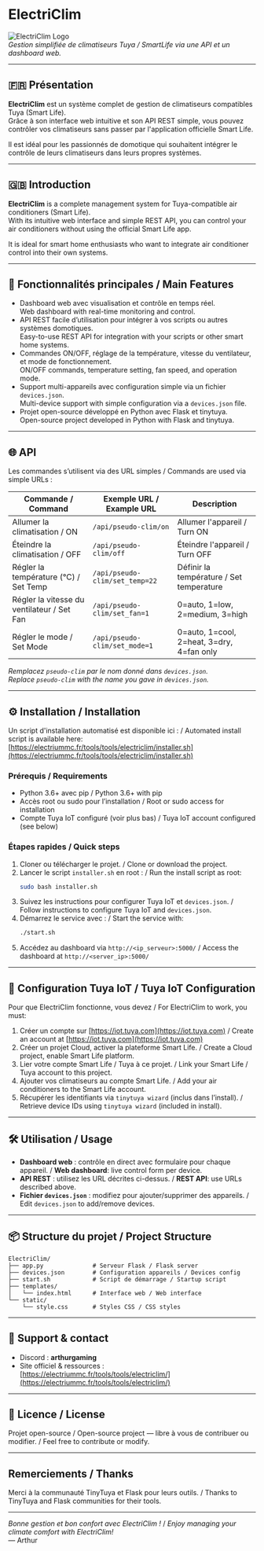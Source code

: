 
# ElectriClim

![ElectriClim Logo](https://electriummc.fr/tools/tools/ElectriClim/static/logo.png)  
*Gestion simplifiée de climatiseurs Tuya / SmartLife via une API et un dashboard web.*

---

## 🇫🇷 Présentation

**ElectriClim** est un système complet de gestion de climatiseurs compatibles Tuya (Smart Life).  
Grâce à son interface web intuitive et son API REST simple, vous pouvez contrôler vos climatiseurs sans passer par l'application officielle Smart Life.  

Il est idéal pour les passionnés de domotique qui souhaitent intégrer le contrôle de leurs climatiseurs dans leurs propres systèmes.

---

## 🇬🇧 Introduction

**ElectriClim** is a complete management system for Tuya-compatible air conditioners (Smart Life).  
With its intuitive web interface and simple REST API, you can control your air conditioners without using the official Smart Life app.  

It is ideal for smart home enthusiasts who want to integrate air conditioner control into their own systems.

---

## 🚀 Fonctionnalités principales / Main Features

- Dashboard web avec visualisation et contrôle en temps réel.  
  Web dashboard with real-time monitoring and control.
- API REST facile d’utilisation pour intégrer à vos scripts ou autres systèmes domotiques.  
  Easy-to-use REST API for integration with your scripts or other smart home systems.
- Commandes ON/OFF, réglage de la température, vitesse du ventilateur, et mode de fonctionnement.  
  ON/OFF commands, temperature setting, fan speed, and operation mode.
- Support multi-appareils avec configuration simple via un fichier `devices.json`.  
  Multi-device support with simple configuration via a `devices.json` file.
- Projet open-source développé en Python avec Flask et tinytuya.  
  Open-source project developed in Python with Flask and tinytuya.

---

## 🌐 API

Les commandes s’utilisent via des URL simples / Commands are used via simple URLs :

| Commande / Command            | Exemple URL / Example URL                 | Description                      |
|------------------------------|------------------------------------------|---------------------------------|
| Allumer la climatisation / ON | `/api/pseudo-clim/on`                     | Allumer l'appareil / Turn ON    |
| Éteindre la climatisation / OFF| `/api/pseudo-clim/off`                   | Éteindre l'appareil / Turn OFF  |
| Régler la température (°C) / Set Temp | `/api/pseudo-clim/set_temp=22`     | Définir la température / Set temperature |
| Régler la vitesse du ventilateur / Set Fan | `/api/pseudo-clim/set_fan=1`     | 0=auto, 1=low, 2=medium, 3=high |
| Régler le mode / Set Mode     | `/api/pseudo-clim/set_mode=1`             | 0=auto, 1=cool, 2=heat, 3=dry, 4=fan only |

*Remplacez `pseudo-clim` par le nom donné dans `devices.json`.*  
*Replace `pseudo-clim` with the name you gave in `devices.json`.*

---

## ⚙️ Installation / Installation

Un script d'installation automatisé est disponible ici : / Automated install script is available here:  
[https://electriummc.fr/tools/tools/electriclim/installer.sh](https://electriummc.fr/tools/tools/electriclim/installer.sh)

### Prérequis / Requirements

- Python 3.6+ avec pip / Python 3.6+ with pip
- Accès root ou sudo pour l’installation / Root or sudo access for installation
- Compte Tuya IoT configuré (voir plus bas) / Tuya IoT account configured (see below)

### Étapes rapides / Quick steps

1. Cloner ou télécharger le projet. / Clone or download the project.
2. Lancer le script `installer.sh` en root : / Run the install script as root:  
   ```bash
   sudo bash installer.sh
   ```
3. Suivez les instructions pour configurer Tuya IoT et `devices.json`. / Follow instructions to configure Tuya IoT and `devices.json`.
4. Démarrez le service avec : / Start the service with:  
   ```bash
   ./start.sh
   ```
5. Accédez au dashboard via `http://<ip_serveur>:5000/` / Access the dashboard at `http://<server_ip>:5000/`

---

## 📱 Configuration Tuya IoT / Tuya IoT Configuration

Pour que ElectriClim fonctionne, vous devez / For ElectriClim to work, you must:

1. Créer un compte sur [https://iot.tuya.com](https://iot.tuya.com) / Create an account at [https://iot.tuya.com](https://iot.tuya.com)
2. Créer un projet Cloud, activer la plateforme Smart Life. / Create a Cloud project, enable Smart Life platform.
3. Lier votre compte Smart Life / Tuya à ce projet. / Link your Smart Life / Tuya account to this project.
4. Ajouter vos climatiseurs au compte Smart Life. / Add your air conditioners to the Smart Life account.
5. Récupérer les identifiants via `tinytuya wizard` (inclus dans l’install). / Retrieve device IDs using `tinytuya wizard` (included in install).

---

## 🛠️ Utilisation / Usage

- **Dashboard web** : contrôle en direct avec formulaire pour chaque appareil. / **Web dashboard**: live control form per device.
- **API REST** : utilisez les URL décrites ci-dessus. / **REST API**: use URLs described above.
- **Fichier `devices.json`** : modifiez pour ajouter/supprimer des appareils. / Edit `devices.json` to add/remove devices.

---

## 📦 Structure du projet / Project Structure

```
ElectriClim/
├── app.py              # Serveur Flask / Flask server
├── devices.json        # Configuration appareils / Devices config
├── start.sh            # Script de démarrage / Startup script
├── templates/
│   └── index.html      # Interface web / Web interface
└── static/
    └── style.css       # Styles CSS / CSS styles
```

---

## 💬 Support & contact

- Discord : **arthurgaming**  
- Site officiel & ressources : [https://electriummc.fr/tools/tools/electriclim/](https://electriummc.fr/tools/tools/electriclim/)

---

## 📝 Licence / License

Projet open-source / Open-source project — libre à vous de contribuer ou modifier. / Feel free to contribute or modify.

---

## Remerciements / Thanks

Merci à la communauté TinyTuya et Flask pour leurs outils. / Thanks to TinyTuya and Flask communities for their tools.

---

*Bonne gestion et bon confort avec ElectriClim !* / *Enjoy managing your climate comfort with ElectriClim!*  
— Arthur
